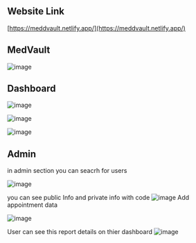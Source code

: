 ## Website Link


[https://meddvault.netlify.app/](https://meddvault.netlify.app/)

## MedVault

![image](https://user-images.githubusercontent.com/102049482/225873399-1ce4dacd-52e6-479f-9419-11e7b04aa974.png)
## Dashboard
![image](https://user-images.githubusercontent.com/102049482/225873580-4b65fe6f-4791-47f4-8c24-468029811c3c.png)


![image](https://user-images.githubusercontent.com/102049482/225928022-721c85bd-0efb-43a6-8f5b-5e30f3de3c29.png)

![image](https://user-images.githubusercontent.com/102049482/225927714-2700ef07-e98f-4814-b7a3-3fca443aa5ce.png)

## Admin

in admin section you can seacrh for users



![image](https://user-images.githubusercontent.com/102049482/225930552-22925eec-2935-4b4e-a2fe-b5cc9f8917a2.png)

you can see public Info and private info with code
![image](https://user-images.githubusercontent.com/102049482/225930827-67eac42e-dc27-47a6-87ac-eb34b6441ff0.png)
 Add appointment data
 
 ![image](https://user-images.githubusercontent.com/102049482/225931137-58157f34-b639-4f93-8345-1580bdb28068.png)
 
 User can see this report details on thier dashboard
 ![image](https://user-images.githubusercontent.com/102049482/225932220-88eaf89e-8d63-4a72-8ffe-71ebe43f1481.png)






